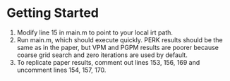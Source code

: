 # Getting Started

1. Modify line 15 in main.m to point to your local irt path.
2. Run main.m, which should execute quickly. PERK results should be the same as in the paper, but VPM and PGPM results are poorer because coarse grid search and zero iterations are used by default. 
3. To replicate paper results, comment out lines 153, 156, 169 and uncomment lines 154, 157, 170. 

